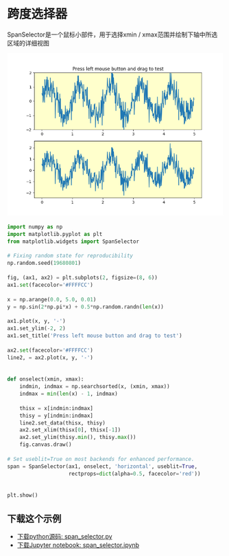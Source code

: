 # 跨度选择器

SpanSelector是一个鼠标小部件，用于选择xmin / xmax范围并绘制下轴中所选区域的详细视图

![跨度选择器示例](/static/images/gallery/sphx_glr_span_selector_001.png)

```python
import numpy as np
import matplotlib.pyplot as plt
from matplotlib.widgets import SpanSelector

# Fixing random state for reproducibility
np.random.seed(19680801)

fig, (ax1, ax2) = plt.subplots(2, figsize=(8, 6))
ax1.set(facecolor='#FFFFCC')

x = np.arange(0.0, 5.0, 0.01)
y = np.sin(2*np.pi*x) + 0.5*np.random.randn(len(x))

ax1.plot(x, y, '-')
ax1.set_ylim(-2, 2)
ax1.set_title('Press left mouse button and drag to test')

ax2.set(facecolor='#FFFFCC')
line2, = ax2.plot(x, y, '-')


def onselect(xmin, xmax):
    indmin, indmax = np.searchsorted(x, (xmin, xmax))
    indmax = min(len(x) - 1, indmax)

    thisx = x[indmin:indmax]
    thisy = y[indmin:indmax]
    line2.set_data(thisx, thisy)
    ax2.set_xlim(thisx[0], thisx[-1])
    ax2.set_ylim(thisy.min(), thisy.max())
    fig.canvas.draw()

# Set useblit=True on most backends for enhanced performance.
span = SpanSelector(ax1, onselect, 'horizontal', useblit=True,
                    rectprops=dict(alpha=0.5, facecolor='red'))


plt.show()
```

## 下载这个示例
            
- [下载python源码: span_selector.py](https://matplotlib.org/_downloads/span_selector.py)
- [下载Jupyter notebook: span_selector.ipynb](https://matplotlib.org/_downloads/span_selector.ipynb)